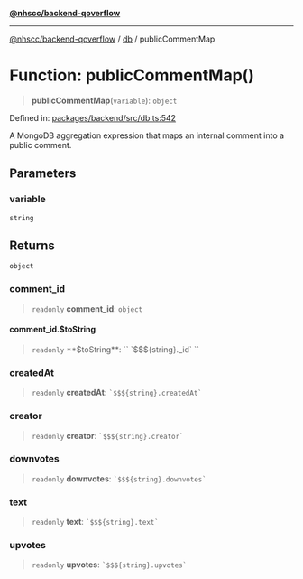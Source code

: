 [**@nhscc/backend-qoverflow**](../../README.md)

***

[@nhscc/backend-qoverflow](../../README.md) / [db](../README.md) / publicCommentMap

# Function: publicCommentMap()

> **publicCommentMap**(`variable`): `object`

Defined in: [packages/backend/src/db.ts:542](https://github.com/nhscc/qoverflow.api.hscc.bdpa.org/blob/f5ce596891ef5639d9d2800df6d35c0e862108c3/packages/backend/src/db.ts#L542)

A MongoDB aggregation expression that maps an internal comment into a public
comment.

## Parameters

### variable

`string`

## Returns

`object`

### comment\_id

> `readonly` **comment\_id**: `object`

#### comment\_id.$toString

> `readonly` **$toString**: `` `$$${string}._id` ``

### createdAt

> `readonly` **createdAt**: `` `$$${string}.createdAt` ``

### creator

> `readonly` **creator**: `` `$$${string}.creator` ``

### downvotes

> `readonly` **downvotes**: `` `$$${string}.downvotes` ``

### text

> `readonly` **text**: `` `$$${string}.text` ``

### upvotes

> `readonly` **upvotes**: `` `$$${string}.upvotes` ``
